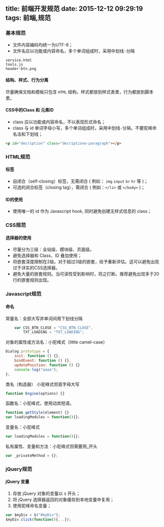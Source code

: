 title: 前端开发规范
date: 2015-12-12 09:29:19
tags: 前端,规范
---

### 基本规范
- 文件内容编码均统一为UTF-8；
- 文件名应以功能或内容命名，多个单词组成时，采用中划线`-`分隔<!--more-->
```
service.html
tools.js
header-btn.png
```

#### 结构、样式、行为分离
尽量确保文档和模板只包含 `HTML` 结构，样式都放到样式表里，行为都放到脚本里。

#### CSS中的Class 和 元素ID
- class 应以功能或内容命名，不以表现形式命名；
- class 与 id 单词字母小写，多个单词组成时，采用中划线`-`分隔，不要驼峰命名法和下划线；

```html
<p id="decription" class="decriptione-paragraph"></p>
```


### HTML规范
#### 标签
* 自闭合（self-closing）标签，无需闭合 ( 例如： `img` `input` `br` `hr` 等 )；
* 可选的闭合标签（closing tag），需闭合 ( 例如：`</li>` 或 `</body>` )；

####  ID的使用
* 使用唯一的 id 作为 Javascript hook, 同时避免创建无样式信息的 class；



### CSS规范

#### 选择器的使用
- 尽量分为三级：全站级、模块级、页面级。
- 避免选择器和 Class、ID 叠加使用；
- 将嵌套深度限制在2级。对于超过3级的嵌套，给予重新评估。这可以避免出现过于详实的CSS选择器。
- 避免大量的嵌套规则。当可读性受到影响时，将之打断。推荐避免出现多于20行的嵌套规则出现。

### Javascript规范
#### 命名

常量名：全部大写并单词间用下划线分隔

```javascript
	var CSS_BTN_CLOSE = "CSS_BTN_CLOSE",
		TXT_LOADING = "TXT_LOADING";
```

对象的属性或方法名：小驼峰式（little camel-case）

```javascript
Dialog.prototype = {
    init: function () {},
    bindEvent: function () {},
    updatePosition: function () {}
    console.log("aaaa");
};
```

类名（构造器） 小驼峰式但首字母大写

```javascript
function Engine(options) {}
```
函数名：小驼峰式，使用动宾短语。

```javascript
function getStyle(element) {}
var loadingModules = function(){};
```
变量名：小驼峰式

```javascript
var loadingModules = function(){};
```
私有属性、变量和方法：小驼峰式但需要用_开头

```javascript
var _privateMethod = {};
```

### jQuery规范
#### jQuery 变量
1. 存放 jQuery 对象的变量以 `$` 开头；
2. 将 jQuery 选择器返回的对象缓存到本地变量中复用；
3. 使用驼峰命名变量；

```javascript
var $myDiv = $("#myDiv");
$myDiv.click(function(){...});
```